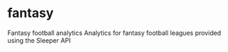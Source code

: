 # fantasy
Fantasy football analytics
Analytics for fantasy football leagues provided using the Sleeper API

